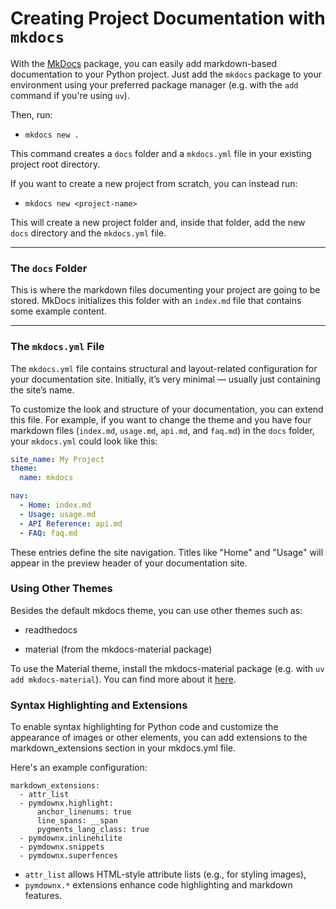 # Creating Project Documentation with `mkdocs`

With the [MkDocs](https://www.mkdocs.org) package, you can easily add markdown-based documentation to your Python project. Just add the `mkdocs` package to your environment using your preferred package manager (e.g. with the `add` command if you're using `uv`).

Then, run:

- `mkdocs new .`

This command creates a `docs` folder and a `mkdocs.yml` file in your existing project root directory.

If you want to create a new project from scratch, you can instead run:

- `mkdocs new <project-name>`

This will create a new project folder and, inside that folder, add the new `docs` directory and the `mkdocs.yml` file.

---

### The `docs` Folder

This is where the markdown files documenting your project are going to be stored. MkDocs initializes this folder with an `index.md` file that contains some example content.

---

### The `mkdocs.yml` File

The `mkdocs.yml` file contains structural and layout-related configuration for your documentation site. Initially, it’s very minimal — usually just containing the site’s name.

To customize the look and structure of your documentation, you can extend this file. For example, if you want to change the theme and you have four markdown files (`index.md`, `usage.md`, `api.md`, and `faq.md`) in the `docs` folder, your `mkdocs.yml` could look like this:

```yaml
site_name: My Project
theme:
  name: mkdocs

nav:
  - Home: index.md
  - Usage: usage.md
  - API Reference: api.md
  - FAQ: faq.md
```

These entries define the site navigation. Titles like "Home" and "Usage" will appear in the preview header of your documentation site.

### Using Other Themes

Besides the default mkdocs theme, you can use other themes such as:

- readthedocs

- material (from the mkdocs-material package)

To use the Material theme, install the mkdocs-material package (e.g. with `uv add mkdocs-material`). You can find more about it [here](https://albrittonanalytics.com/getting-started/).


### Syntax Highlighting and Extensions

To enable syntax highlighting for Python code and customize the appearance of images or other elements, you can add extensions to the markdown_extensions section in your mkdocs.yml file.

Here's an example configuration:

```
markdown_extensions:
  - attr_list
  - pymdownx.highlight:
      anchor_linenums: true
      line_spans: __span
      pygments_lang_class: true
  - pymdownx.inlinehilite
  - pymdownx.snippets
  - pymdownx.superfences
```

- `attr_list` allows HTML-style attribute lists (e.g., for styling images),
- `pymdownx.*` extensions enhance code highlighting and markdown features.